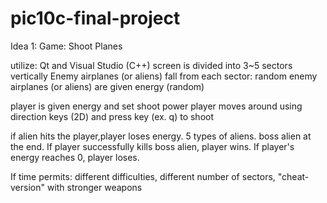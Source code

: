 # pic10c-final-project

Idea 1: Game: Shoot Planes

  utilize: Qt and Visual Studio (C++)
  screen is divided into 3~5 sectors vertically
  Enemy airplanes (or aliens) fall from each sector: random
  enemy airplanes (or aliens) are given energy (random)
  
  player is given energy and set shoot power
  player moves around using direction keys (2D) and press key (ex. q) to shoot
  
  if alien hits the player,player loses energy.
  5 types of aliens. 
  boss alien at the end. If player successfully kills boss alien, player wins.
  If player's energy reaches 0, player loses.
  
  If time permits: different difficulties, different number of sectors, "cheat-version" with stronger weapons
